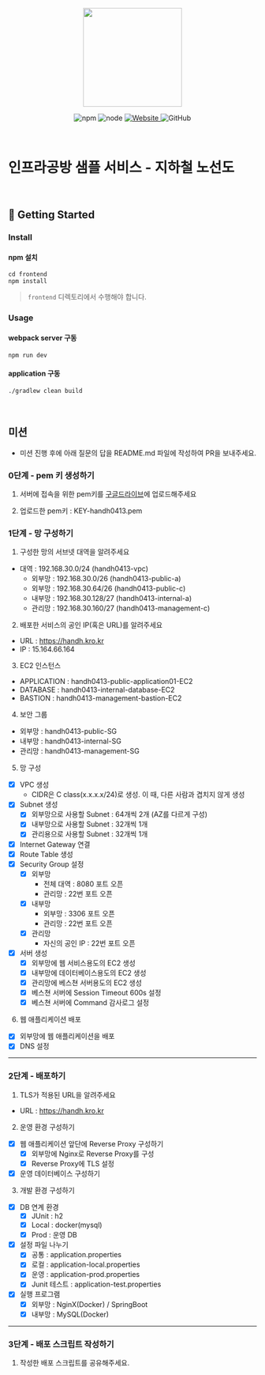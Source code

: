 <p align="center">
    <img width="200px;" src="https://raw.githubusercontent.com/woowacourse/atdd-subway-admin-frontend/master/images/main_logo.png"/>
</p>
<p align="center">
  <img alt="npm" src="https://img.shields.io/badge/npm-%3E%3D%205.5.0-blue">
  <img alt="node" src="https://img.shields.io/badge/node-%3E%3D%209.3.0-blue">
  <a href="https://edu.nextstep.camp/c/R89PYi5H" alt="nextstep atdd">
    <img alt="Website" src="https://img.shields.io/website?url=https%3A%2F%2Fedu.nextstep.camp%2Fc%2FR89PYi5H">
  </a>
  <img alt="GitHub" src="https://img.shields.io/github/license/next-step/atdd-subway-service">
</p>

<br>

# 인프라공방 샘플 서비스 - 지하철 노선도

<br>

## 🚀 Getting Started

### Install
#### npm 설치
```
cd frontend
npm install
```
> `frontend` 디렉토리에서 수행해야 합니다.

### Usage
#### webpack server 구동
```
npm run dev
```
#### application 구동
```
./gradlew clean build
```
<br>

## 미션

* 미션 진행 후에 아래 질문의 답을 README.md 파일에 작성하여 PR을 보내주세요.

### 0단계 - pem 키 생성하기

1. 서버에 접속을 위한 pem키를 [구글드라이브](https://drive.google.com/drive/folders/1dZiCUwNeH1LMglp8dyTqqsL1b2yBnzd1?usp=sharing)에 업로드해주세요

2. 업로드한 pem키 : KEY-handh0413.pem

### 1단계 - 망 구성하기
1. 구성한 망의 서브넷 대역을 알려주세요
- 대역 : 192.168.30.0/24 (handh0413-vpc)
    - 외부망 : 192.168.30.0/26 (handh0413-public-a)
    - 외부망 : 192.168.30.64/26 (handh0413-public-c)
    - 내부망 : 192.168.30.128/27 (handh0413-internal-a)
    - 관리망 : 192.168.30.160/27 (handh0413-management-c)

2. 배포한 서비스의 공인 IP(혹은 URL)를 알려주세요
- URL : https://handh.kro.kr
- IP : 15.164.66.164

3. EC2 인스턴스
- APPLICATION : handh0413-public-application01-EC2
- DATABASE : handh0413-internal-database-EC2
- BASTION : handh0413-management-bastion-EC2

4. 보안 그룹
- 외부망 : handh0413-public-SG
- 내부망 : handh0413-internal-SG	
- 관리망 : handh0413-management-SG

5. 망 구성
- [x] VPC 생성
    - CIDR은 C class(x.x.x.x/24)로 생성. 이 때, 다른 사람과 겹치지 않게 생성
- [x] Subnet 생성
    - [x] 외부망으로 사용할 Subnet : 64개씩 2개 (AZ를 다르게 구성)
    - [x] 내부망으로 사용할 Subnet : 32개씩 1개
    - [x] 관리용으로 사용할 Subnet : 32개씩 1개
- [x] Internet Gateway 연결
- [x] Route Table 생성
- [x] Security Group 설정
    - [x] 외부망
        - 전체 대역 : 8080 포트 오픈
        - 관리망 : 22번 포트 오픈
    - [x] 내부망
        - 외부망 : 3306 포트 오픈
        - 관리망 : 22번 포트 오픈
    - [x] 관리망
        - 자신의 공인 IP : 22번 포트 오픈
- [x] 서버 생성
    - [x] 외부망에 웹 서비스용도의 EC2 생성
    - [x] 내부망에 데이터베이스용도의 EC2 생성
    - [x] 관리망에 베스쳔 서버용도의 EC2 생성
    - [x] 베스쳔 서버에 Session Timeout 600s 설정
    - [x] 베스쳔 서버에 Command 감사로그 설정

6. 웹 애플리케이션 배포
- [x] 외부망에 웹 애플리케이션을 배포
- [x] DNS 설정

---

### 2단계 - 배포하기
1. TLS가 적용된 URL을 알려주세요

- URL : https://handh.kro.kr

2. 운영 환경 구성하기

- [x] 웹 애플리케이션 앞단에 Reverse Proxy 구성하기
    - [x] 외부망에 Nginx로 Reverse Proxy를 구성
    - [x] Reverse Proxy에 TLS 설정
- [x] 운영 데이터베이스 구성하기

3. 개발 환경 구성하기

- [x] DB 연계 환경
    - [x] JUnit : h2
    - [x] Local : docker(mysql)
    - [x] Prod : 운영 DB
    
- [x] 설정 파일 나누기
    - [x] 공통 : application.properties
    - [x] 로컬 : application-local.properties
    - [x] 운영 : application-prod.properties
    - [x] Junit 테스트 : application-test.properties
    
- [x] 실행 프로그램
    - [x] 외부망 : NginX(Docker) / SpringBoot  
    - [x] 내부망 : MySQL(Docker)

---

### 3단계 - 배포 스크립트 작성하기

1. 작성한 배포 스크립트를 공유해주세요.


